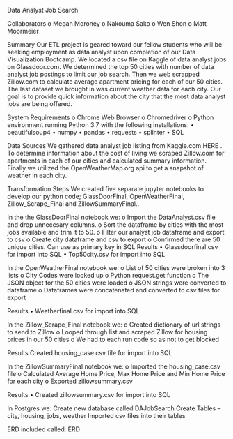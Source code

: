 Data Analyst Job Search

Collaborators
o	Megan Moroney
o	Nakouma Sako
o	Wen Shon
o	Matt Moormeier

Summary
Our ETL project is geared toward our fellow students who will be seeking employment as data analyst upon completion of our Data Visualization Bootcamp.  We located a csv file on Kaggle of data analyst jobs on Glassdoor.com.  We determined the top 50 cities with number of data analyst job postings to limit our job search.  Then we web scrapped Zillow.com to calculate average apartment pricing for each of our 50 cities.  The last dataset we brought in was current weather data for each city.  Our goal is to provide quick information about the city that the most data analyst jobs are being offered.

System Requirements
o	Chrome Web Browser
o	Chromedriver
o	Python environment running Python 3.7 with the following installations:
•	beautifulsoup4
•	numpy
•	pandas
•	requests
•	splinter
•	SQL

Data Sources
We gathered data analyst job listing from Kaggle.com HERE .  To determine information about the cost of living we scraped Zillow.com for apartments in each of our cities and calculated summary information.  Finally we utilized the OpenWeatherMap.org api to get a snapshot of weather in each city.

Transformation Steps
We created five separate jupyter notebooks to develop our python code; GlassDoorFinal, OpenWeatherFinal, Zillow_Scrape_Final and ZillowSummaryFinal..

In the the GlassDoorFinal notebook we:
o	Import the DataAnalyst.csv file and drop unneccsary columns.
o	Sort the dataframe by cities with the most jobs available and trim it to 50.
o	Filter our analyst job dataframe and export to csv
o	Create city dataframe and csv to export
o	Confirmed there are 50 unique cities.  Can use as primary key in SQL
Results
•	Glassdoorfinal.csv for import into SQL
•	Top50city.csv for import into SQL

In the OpenWeatherFinal notebook we:
o	List of 50 cities were broken into 3 lists
o	City Codes were looked up
o	Python request.get function
o	The JSON object for the 50 cities were loaded
o	JSON strings were converted to dataframe
o	Dataframes were concatenated and converted to csv files for export

Results
•	Weatherfinal.csv for import into SQL

In the Zillow_Scrape_Final notebook we:
o	Created dictionary of url strings to send to Zillow
o	Looped through list and scraped Zillow for housing prices in our 50 cities
o	We had to each run code so as not to get blocked

Results
Created housing_case.csv file for import into SQL

In the ZillowSummaryFinal notebook we:
o	Imported the housing_case.csv file
o	Calculated Average Home Price, Max Home Price and Min Home Price for each city
o	Exported zillowsummary.csv

Results
•	Created zillowsummary.csv for import into SQL

In Postgres we:
Create new database called DAJobSearch
Create Tables – city, housing, jobs, weather
Imported csv files into their tables

ERD included called: ERD




